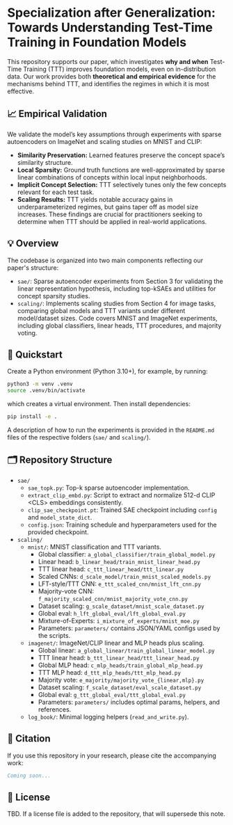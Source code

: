 # Specialization after Generalization: Towards Understanding Test-Time Training in Foundation Models

This repository supports our paper, which investigates **why and when** Test-Time Training (TTT) improves foundation 
models, even on in-distribution data. Our work provides both **theoretical and empirical evidence** for the mechanisms
behind TTT, and identifies the regimes in which it is most effective.

## 📈 Empirical Validation

We validate the model’s key assumptions through experiments with sparse autoencoders on ImageNet and scaling studies on 
MNIST and CLIP:
- **Similarity Preservation:** Learned features preserve the concept space’s similarity structure. 
- **Local Sparsity:** Ground truth functions are well-approximated by sparse linear combinations of concepts within 
local input neighborhoods.
- **Implicit Concept Selection:** TTT selectively tunes only the few concepts relevant for each test task.
- **Scaling Results:** TTT yields notable accuracy gains in underparameterized regimes, but gains taper off as model 
size increases.
These findings are crucial for practitioners seeking to determine when TTT should be applied in real-world applications.

## 💡 Overview

The codebase is organized into two main components reflecting our paper's structure:

- `sae/`: Sparse autoencoder experiments from Section 3 for validating the linear representation hypothesis, including 
top-kSAEs and utilities for concept sparsity studies.
- `scaling/`: Implements scaling studies from Section 4 for image tasks, comparing global models and TTT variants under 
different model/dataset sizes. Code covers MNIST and ImageNet experiments, including global classifiers, linear heads, 
TTT procedures, and majority voting.

## 🚀 Quickstart

Create a Python environment (Python 3.10+), for example, by running:

```bash
python3 -m venv .venv
source .venv/bin/activate
```

which creates a virtual environment. Then install dependencies:

```bash
pip install -e . 
```

A description of how to run the experiments is provided in the `README.md` files of the respective folders (`sae/` and `scaling/`).

## 🗂️ Repository Structure

- `sae/`
  - `sae_topk.py`: Top-k sparse autoencoder implementation.
  - `extract_clip_embd.py`: Script to extract and normalize 512-d CLIP \<CLS\> embeddings consistently.
  - `clip_sae_checkpoint.pt`: Trained SAE checkpoint including `config` and `model_state_dict`.
  - `config.json`: Training schedule and hyperparameters used for the provided checkpoint.
- `scaling/`
  - `mnist/`: MNIST classification and TTT variants.
    - Global classifier: `a_global_classifier/train_global_model.py`
    - Linear head: `b_linear_head/train_mnist_linear_head.py`
    - TTT linear head: `c_ttt_linear_head/ttt_linear.py`
    - Scaled CNNs: `d_scale_model/train_mnist_scaled_models.py`
    - LFT-style/TTT CNN: `e_ttt_scaled_cnn/mnist_lft_cnn.py`
    - Majority-vote CNN: `f_majority_scaled_cnn/mnist_majority_vote_cnn.py`
    - Dataset scaling: `g_scale_dataset/mnist_scale_dataset.py`
    - Global eval: `h_lft_global_eval/lft_global_eval.py`
    - Mixture-of-Experts: `i_mixture_of_experts/mnist_moe.py`
    - Parameters: `parameters/` contains JSON/YAML configs used by the scripts.
  - `imagenet/`: ImageNet/CLIP linear and MLP heads plus scaling.
    - Global linear: `a_global_linear/train_global_linear_model.py`
    - TTT linear head: `b_ttt_linear_head/ttt_linear_head.py`
    - Global MLP head: `c_mlp_heads/train_global_mlp_head.py`
    - TTT MLP head: `d_ttt_mlp_heads/ttt_mlp_head.py`
    - Majority vote: `e_majority/majority_vote_{linear,mlp}.py`
    - Dataset scaling: `f_scale_dataset/eval_scale_dataset.py`
    - Global eval: `g_ttt_global_eval/ttt_global_eval.py`
    - Parameters: `parameters/` includes optimal params, helpers, and references.
  - `log_book/`: Minimal logging helpers (`read_and_write.py`).

## 📝 Citation

If you use this repository in your research, please cite the accompanying work:

```bibtex
Coming soon...
```

## 🔑 License

TBD. If a license file is added to the repository, that will supersede this note.